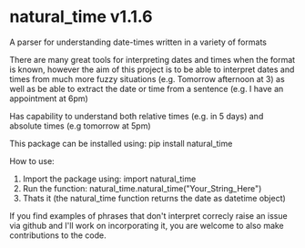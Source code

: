 # natural_time v1.1.6
A parser for understanding date-times written in a variety of formats

There are many great tools for interpreting dates and times when the format is known, however the aim of this project is to be able to interpret dates and times from much more fuzzy situations (e.g. Tomorrow afternoon at 3) as well as be able to extract the date or time from a sentence (e.g. I have an appointment at 6pm)

Has capability to understand both relative times (e.g. in 5 days) and absolute times (e.g tomorrow at 5pm)

This package can be installed using: pip install natural_time

How to use:
  1) Import the package using: import natural_time
  2) Run the function: natural_time.natural_time("Your_String_Here")
  3) Thats it (the natural_time function returns the date as datetime object)

If you find examples of phrases that don't interpret correcly raise an issue via github and I'll work on incorporating it, you are welcome to also make contributions to the code.
